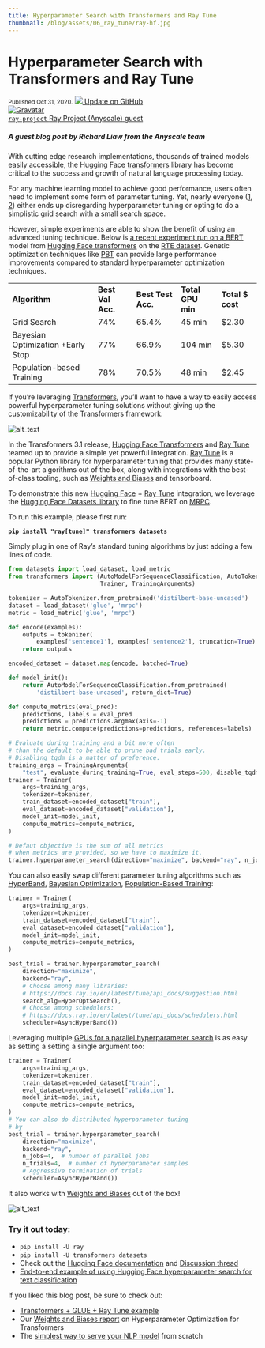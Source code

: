 ```yaml
---
title: Hyperparameter Search with Transformers and Ray Tune
thumbnail: /blog/assets/06_ray_tune/ray-hf.jpg
---
```


<h1 class="no-top-margin">
    Hyperparameter Search with Transformers and Ray Tune
</h1>

<div class="blog-metadata">
    <small>Published Oct 31, 2020.</small>
    <a target="_blank" class="btn-readme" href="https://github.com/huggingface/blog/blob/master/ray-tune.md">
        <img src="/front/assets/icon-github.svg">
        Update on GitHub
    </a>
</div>

<div class="author-card">
    <a href="/ray-project">
        <img class="avatar avatar-user" src="https://aeiljuispo.cloudimg.io/v7/https://s3.amazonaws.com/moonup/production/uploads/1603836776822-5f989a3b777efc07d7f1e290.png?w=200&h=200&f=face" title="Gravatar">
        <div class="bfc">
            <code>ray-project</code>
            <span class="fullname">Ray Project (Anyscale)</span>
            <span class="mono-label" style="color: var(--text-main);">guest</span>
        </div>
    </a>
</div>

##### A guest blog post by Richard Liaw from the Anyscale team

With cutting edge research implementations, thousands of trained models easily accessible, the Hugging Face [transformers](https://github.com/huggingface/transformers) library has become critical to the success and growth of natural language processing today.

For any machine learning model to achieve good performance, users often need to implement some form of parameter tuning. Yet, nearly everyone ([1](https://medium.com/@prakashakshay90/fine-tuning-bert-model-using-pytorch-f34148d58a37), [2](https://mccormickml.com/2019/07/22/BERT-fine-tuning/#advantages-of-fine-tuning)) either ends up disregarding hyperparameter tuning or opting to do a simplistic grid search with a small search space.

However, simple experiments are able to show the benefit of using an advanced tuning technique. Below is [a recent experiment run on a BERT](https://medium.com/distributed-computing-with-ray/hyperparameter-optimization-for-transformers-a-guide-c4e32c6c989b) model from [Hugging Face transformers](https://github.com/huggingface/transformers) on the [RTE dataset](https://aclweb.org/aclwiki/Textual_Entailment_Resource_Pool). Genetic optimization techniques like [PBT](https://docs.ray.io/en/latest/tune/api_docs/schedulers.html#population-based-training-tune-schedulers-populationbasedtraining) can provide large performance improvements compared to standard hyperparameter optimization techniques.



<table>
  <tr>
   <td><strong>Algorithm</strong>
   </td>
   <td><strong>Best Val Acc.</strong>
   </td>
   <td><strong>Best Test Acc.</strong>
   </td>
   <td><strong>Total GPU min</strong>
   </td>
   <td><strong>Total $ cost</strong>
   </td>
  </tr>
  <tr>
   <td>Grid Search
   </td>
   <td>74%
   </td>
   <td>65.4%
   </td>
   <td>45 min
   </td>
   <td>$2.30
   </td>
  </tr>
  <tr>
   <td>Bayesian Optimization +Early Stop
   </td>
   <td>77%
   </td>
   <td>66.9%
   </td>
   <td>104 min
   </td>
   <td>$5.30
   </td>
  </tr>
  <tr>
   <td>Population-based Training
   </td>
   <td>78%
   </td>
   <td>70.5%
   </td>
   <td>48 min
   </td>
   <td>$2.45
   </td>
  </tr>
</table>


If you’re leveraging [Transformers](https://github.com/huggingface/transformers), you’ll want to have a way to easily access powerful hyperparameter tuning solutions without giving up the customizability of the Transformers framework.


![alt_text](/blog/assets/06_ray_tune/ray-hf.jpg "image_tooltip")


In the Transformers 3.1 release, [Hugging Face Transformers](https://github.com/huggingface/transformers) and [Ray Tune](https://docs.ray.io/en/latest/tune/index.html) teamed up to provide a simple yet powerful integration. [Ray Tune](https://docs.ray.io/en/latest/tune/index.html) is a popular Python library for hyperparameter tuning that provides many state-of-the-art algorithms out of the box, along with integrations with the best-of-class tooling, such as [Weights and Biases](https://wandb.ai/) and tensorboard.

To demonstrate this new [Hugging Face](https://github.com/huggingface/transformers) + [Ray Tune](https://docs.ray.io/en/latest/tune/index.html) integration, we leverage the [Hugging Face Datasets library](https://github.com/huggingface/datasets) to fine tune BERT on [MRPC](https://www.microsoft.com/en-us/download/details.aspx?id=52398).

To run this example, please first run:

**`pip install "ray[tune]" transformers datasets`**

Simply plug in one of Ray’s standard tuning algorithms by just adding a few lines of code.


```python
from datasets import load_dataset, load_metric
from transformers import (AutoModelForSequenceClassification, AutoTokenizer,
                          Trainer, TrainingArguments)

tokenizer = AutoTokenizer.from_pretrained('distilbert-base-uncased')
dataset = load_dataset('glue', 'mrpc')
metric = load_metric('glue', 'mrpc')

def encode(examples):
    outputs = tokenizer(
        examples['sentence1'], examples['sentence2'], truncation=True)
    return outputs

encoded_dataset = dataset.map(encode, batched=True)

def model_init():
    return AutoModelForSequenceClassification.from_pretrained(
        'distilbert-base-uncased', return_dict=True)

def compute_metrics(eval_pred):
    predictions, labels = eval_pred
    predictions = predictions.argmax(axis=-1)
    return metric.compute(predictions=predictions, references=labels)

# Evaluate during training and a bit more often
# than the default to be able to prune bad trials early.
# Disabling tqdm is a matter of preference.
training_args = TrainingArguments(
    "test", evaluate_during_training=True, eval_steps=500, disable_tqdm=True)
trainer = Trainer(
    args=training_args,
    tokenizer=tokenizer,
    train_dataset=encoded_dataset["train"],
    eval_dataset=encoded_dataset["validation"],
    model_init=model_init,
    compute_metrics=compute_metrics,
)

# Defaut objective is the sum of all metrics
# when metrics are provided, so we have to maximize it.
trainer.hyperparameter_search(direction="maximize", backend="ray", n_jobs=2)
```


You can also easily swap different parameter tuning algorithms such as [HyperBand](https://docs.ray.io/en/latest/tune/api_docs/schedulers.html#asha-tune-schedulers-ashascheduler), [Bayesian Optimization](https://docs.ray.io/en/latest/tune/api_docs/suggestion.html), [Population-Based Training](https://docs.ray.io/en/latest/tune/api_docs/schedulers.html#population-based-training-tune-schedulers-populationbasedtraining):


```python
trainer = Trainer(
    args=training_args,
    tokenizer=tokenizer,
    train_dataset=encoded_dataset["train"],
    eval_dataset=encoded_dataset["validation"],
    model_init=model_init,
    compute_metrics=compute_metrics,
)

best_trial = trainer.hyperparameter_search(
    direction="maximize",
    backend="ray",
    # Choose among many libraries:
    # https://docs.ray.io/en/latest/tune/api_docs/suggestion.html
    search_alg=HyperOptSearch(),
    # Choose among schedulers:
    # https://docs.ray.io/en/latest/tune/api_docs/schedulers.html
    scheduler=AsyncHyperBand())
```


Leveraging multiple [GPUs for a parallel hyperparameter search](https://docs.ray.io/en/releases-1.0.0/tune/user-guide.html#parallelism-gpus) is as easy as setting a setting a single argument too:


```python
trainer = Trainer(
    args=training_args,
    tokenizer=tokenizer,
    train_dataset=encoded_dataset["train"],
    eval_dataset=encoded_dataset["validation"],
    model_init=model_init,
    compute_metrics=compute_metrics,
)
# You can also do distributed hyperparameter tuning
# by
best_trial = trainer.hyperparameter_search(
    direction="maximize",
    backend="ray",
    n_jobs=4,  # number of parallel jobs
    n_trials=4,  # number of hyperparameter samples
    # Aggressive termination of trials
    scheduler=AsyncHyperBand())
```


It also works with [Weights and Biases](https://wandb.ai/) out of the box!

![alt_text](/blog/assets/06_ray_tune/ray-wandb.png "image_tooltip")



### Try it out today:

*   `pip install -U ray`
*   `pip install -U transformers datasets`
*   Check out the [Hugging Face documentation](https://huggingface.co/transformers/) and [Discussion thread](https://discuss.huggingface.co/t/using-hyperparameter-search-in-trainer/785/10)
*   [End-to-end example of using Hugging Face hyperparameter search for text classification](https://github.com/huggingface/notebooks/blob/master/examples/text_classification.ipynb)

If you liked this blog post, be sure to check out:

*   [Transformers + GLUE + Ray Tune example](https://docs.ray.io/en/master/tune/examples/index.html#hugging-face-huggingface-transformers-example)
*   Our [Weights and Biases report](https://wandb.ai/amogkam/transformers/reports/Hyperparameter-Optimization-for-Huggingface-Transformers--VmlldzoyMTc2ODI) on Hyperparameter Optimization for Transformers
*   The [simplest way to serve your NLP model](https://medium.com/distributed-computing-with-ray/the-simplest-way-to-serve-your-nlp-model-in-production-with-pure-python-d42b6a97ad55) from scratch

